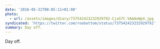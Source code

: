 ```yaml
---
date: '2016-05-31T08:05:11+01:00'
photo:
  - url: /assets/images/diary/737542423232929792-CjxG7C-VAAAoWp4.jpg
syndicated: 'https://twitter.com/roobottom/status/737542423232929792'
summary: Day off.
---
```

Day off. 
